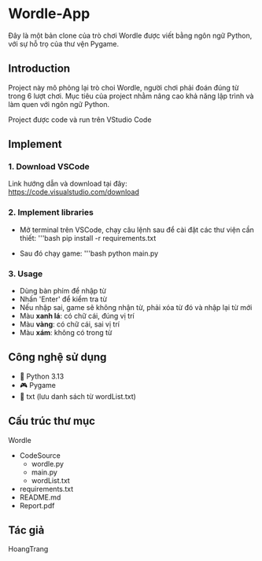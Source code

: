 # Wordle-App

Đây là một bản clone của trò chơi Wordle được viết bằng ngôn ngữ Python, với sự hỗ trọ của thư vện Pygame.

## Introduction

Project này mô phỏng lại trò choi Wordle, người chơi phải đoán đúng từ trong 6 lượt chơi. Mục tiêu của project nhằm nâng cao khả năng lập trình và làm quen với ngôn ngữ Python.

Project được code và run trên VStudio Code

## Implement

### 1. Download VSCode

Link hướng dẫn và download tại đây: https://code.visualstudio.com/download 

### 2. Implement libraries

- Mở terminal trên VSCode, chạy câu lệnh sau để cài đặt các thư viện cần thiết:
'''bash
pip install -r requirements.txt

- Sau đó chạy game:
'''bash
python main.py

### 3. Usage

- Dùng bàn phím để nhập từ
- Nhấn 'Enter' để kiểm tra từ
- Nếu nhập sai, game sẽ không nhận từ, phải xóa từ đó và nhập lại từ mới
- Màu **xanh lá**: có chữ cái, đúng vị trí
- Màu **vàng**: có chữ cái, sai vị trí
- Màu **xám**: không có trong từ

## Công nghệ sử dụng

- 🐍 Python 3.13
- 🎮 Pygame
- 💾 txt (lưu danh sách từ wordList.txt)

## Cấu trúc thư mục

Wordle 
- CodeSource
    + wordle.py
    + main.py
    + wordList.txt
- requirements.txt
- README.md
- Report.pdf

## Tác giả
HoangTrang
